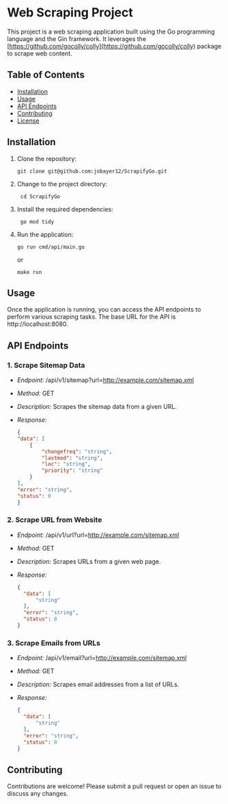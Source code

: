 # Web Scraping Project
This project is a web scraping application built using the Go programming language and the Gin framework. It leverages the [https://github.com/gocolly/colly](https://github.com/gocolly/colly) package to scrape web content.

## Table of Contents

- [Installation](#installation)
- [Usage](#usage)
- [API Endpoints](#api-endpoints)
- [Contributing](#contributing)
- [License](#license)

## Installation

1. Clone the repository:
    
    ```shell
    git clone git@github.com:jobayer12/ScrapifyGo.git
    ```

2. Change to the project directory:

   ```shell
    cd ScrapifyGo
   ```

3. Install the required dependencies:
   ```shell
    go mod tidy
   ```

4. Run the application:
    ```shell
    go run cmd/api/main.go
    ```
   or
    ```shell
    make run
   ```

## Usage

Once the application is running, you can access the API endpoints to perform various scraping tasks. The base URL for the API is http://localhost:8080.

## API Endpoints

### 1. Scrape Sitemap Data

- *Endpoint:* /api/v1/sitemap?url=http://example.com/sitemap.xml
- *Method:* GET
- *Description:* Scrapes the sitemap data from a given URL.

- *Response:*
    ```json
    {
    "data": [
        {
            "changefreq": "string",
            "lastmod": "string",
            "loc": "string",
            "priority": "string"
        }
    ],
    "error": "string",
    "status": 0
   }
   ```


### 2. Scrape URL from Website

- *Endpoint:* /api/v1/url?url=http://example.com/sitemap.xml
- *Method:* GET
- *Description:* Scrapes URLs from a given web page.

- *Response:*
  ```json
  {
    "data": [
        "string"
    ],
    "error": "string",
    "status": 0
  }
  ```


### 3. Scrape Emails from URLs

- *Endpoint:* /api/v1/email?url=http://example.com/sitemap.xml
- *Method:* GET
- *Description:* Scrapes email addresses from a list of URLs.

- *Response:*
  ```json
  {
    "data": [
        "string"
    ],
    "error": "string",
    "status": 0
  }
  ```

## Contributing
Contributions are welcome! Please submit a pull request or open an issue to discuss any changes.